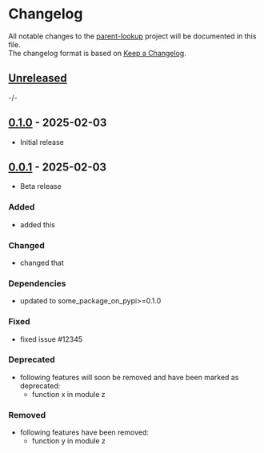 # Changelog

All notable changes to the [parent-lookup] project will be documented in this file.<br>
The changelog format is based on [Keep a Changelog](https://keepachangelog.com/en/1.0.0/).

## [Unreleased]

-/-


## [0.1.0] - 2025-02-03

* Initial release


## [0.0.1] - 2025-02-03

* Beta release

### Added

* added this

### Changed

* changed that

### Dependencies

* updated to some_package_on_pypi>=0.1.0

### Fixed

* fixed issue #12345

### Deprecated

* following features will soon be removed and have been marked as deprecated:
    * function x in module z

### Removed

* following features have been removed:
    * function y in module z


<!-- Markdown link & img dfn's -->
[unreleased]: https://github.com/ClaasRostock/parent-lookup/compare/v0.1.0...HEAD
[0.1.0]: https://github.com/ClaasRostock/parent-lookup/releases/tag/v0.0.1...v0.1.0
[0.0.1]: https://github.com/ClaasRostock/parent-lookup/releases/tag/v0.0.1
[parent-lookup]: https://github.com/ClaasRostock/parent-lookup
